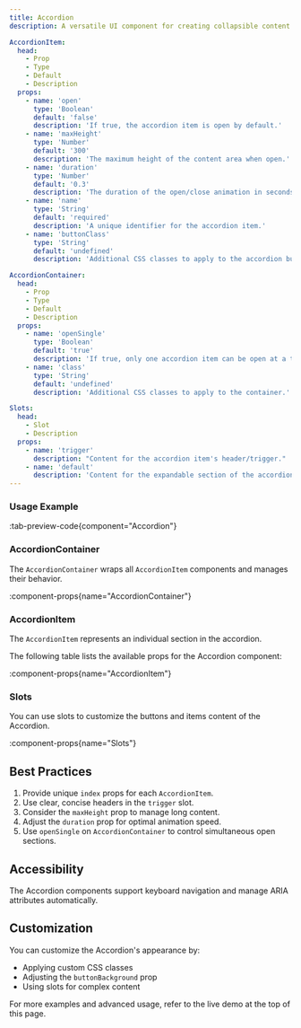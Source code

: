 ```yaml
---
title: Accordion
description: A versatile UI component for creating collapsible content sections.

AccordionItem:
  head:
    - Prop
    - Type
    - Default
    - Description
  props:
    - name: 'open'
      type: 'Boolean'
      default: 'false'
      description: 'If true, the accordion item is open by default.'
    - name: 'maxHeight'
      type: 'Number'
      default: '300'
      description: 'The maximum height of the content area when open.'
    - name: 'duration'
      type: 'Number'
      default: '0.3'
      description: 'The duration of the open/close animation in seconds.'
    - name: 'name'
      type: 'String'
      default: 'required'
      description: 'A unique identifier for the accordion item.'
    - name: 'buttonClass'
      type: 'String'
      default: 'undefined'
      description: 'Additional CSS classes to apply to the accordion button.'

AccordionContainer:
  head:
    - Prop
    - Type
    - Default
    - Description
  props:
    - name: 'openSingle'
      type: 'Boolean'
      default: 'true'
      description: 'If true, only one accordion item can be open at a time.'
    - name: 'class'
      type: 'String'
      default: 'undefined'
      description: 'Additional CSS classes to apply to the container.'

Slots:
  head:
    - Slot
    - Description
  props:
    - name: 'trigger'
      description: "Content for the accordion item's header/trigger."
    - name: 'default'
      description: 'Content for the expandable section of the accordion item.'
---
```


### Usage Example

:tab-preview-code{component="Accordion"}

### AccordionContainer

The `AccordionContainer` wraps all `AccordionItem` components and manages their behavior.

:component-props{name="AccordionContainer"}

### AccordionItem

The `AccordionItem` represents an individual section in the accordion.

The following table lists the available props for the Accordion component:

:component-props{name="AccordionItem"}

### Slots

You can use slots to customize the buttons and items content of the Accordion.

:component-props{name="Slots"}

## Best Practices

1. Provide unique `index` props for each `AccordionItem`.
2. Use clear, concise headers in the `trigger` slot.
3. Consider the `maxHeight` prop to manage long content.
4. Adjust the `duration` prop for optimal animation speed.
5. Use `openSingle` on `AccordionContainer` to control simultaneous open sections.

## Accessibility

The Accordion components support keyboard navigation and manage ARIA attributes automatically.

## Customization

You can customize the Accordion's appearance by:

- Applying custom CSS classes
- Adjusting the `buttonBackground` prop
- Using slots for complex content

For more examples and advanced usage, refer to the live demo at the top of this page.

